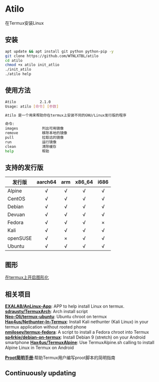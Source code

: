# Atilo

在Termux安装Linux



## 安装

``` bash
apt update && apt install git python python-pip -y
git clone https://github.com/WTNLXTBL/atilo
cd atilo
chmod +x atilo init_atlio
./init_atilo
./atilo help
```

## 使用方法

``` bash
Atilo           2.1.0
Usage: atilo [命令] [参数]

Atilo 是一个用来帮助你在termux上安装不同的GNU/Linux发行版的程序

命令:
images           列出可用镜像
remove           移除本地的镜像
pull             拉取远的镜像
run              运行镜像
clean            清除缓存
help             帮助
```

## 支持的发行版

| 发行版        | aarch64 |  arm  | x86_64 | i686  |
| ------------- | :-----: | :---: | :----: | :---: |
| Alpine        |    √    |   √   |   √    |   √   |
| CentOS        |    √    |   √   |   √    |   √   |
| Debian        |    √    |   √   |   √    |   √   |
| Devuan        |    √    |    √    |    √    |    √    |
| Fedora        |    √    |   √   |   √    |   ×   |
| Kali          |    √    |   √   |   √    |   √   |
| openSUSE      |    √    |   ×   |   √    |   √   |
| Ubuntu        |    √    |   √   |   √    |   √   |

## 图形

[在termux上开启图形化](https://yadominjinta.github.io/2018/07/30/GUI-on-termux.html)



## 相关项目

**[EXALAB/AnLinux-App](https://github.com/EXALAB/AnLinux-App)**: APP to help install Linux on termux.  
**[sdrausty/TermuxArch](https://github.com/sdrausty/TermuxArch)**: Arch install script  
**[Neo-Oli/termux-ubuntu](https://github.com/Neo-Oli/termux-ubuntu)**: Ubuntu chroot on termux  
**[Hax4us/Nethunter-In-Termux](https://github.com/Hax4us/Nethunter-In-Termux)**: Install Kali nethunter (Kali Linux) in your termux application without rooted phone  
**[nmilosev/termux-fedora](https://github.com/nmilosev/termux-fedora)**: A script to install a Fedora chroot into Termux  
**[sp4rkie/debian-on-termux](https://github.com/sp4rkie/debian-on-termux)**: Install Debian 9 (stretch) on your Android smartphone
**[Hax4us/TermuxAlpine](https://github.com/Hax4us/TermuxAlpine)**: Use TermuxAlpine.sh calling to install Alpine Linux in Termux on Android

**[Proot简明手册](https://github.com/myfreess/Mytermuxdoc/wiki/Proot)**:帮助Termux用户编写proot脚本的简明指南

## Continuously updating
